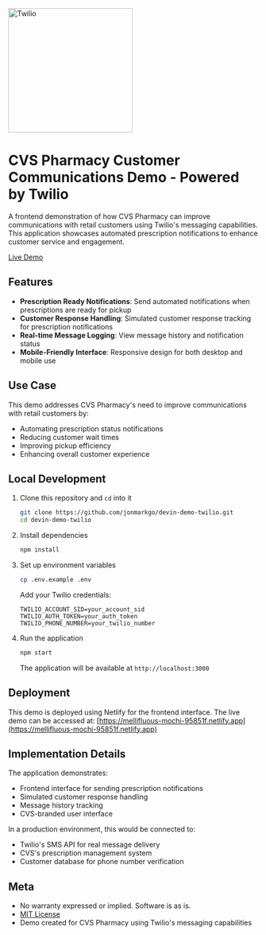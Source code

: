 <a href="https://www.twilio.com">
  <img src="https://static0.twilio.com/marketing/bundles/marketing/img/logos/wordmark-red.svg" alt="Twilio" width="250" />
</a>

# CVS Pharmacy Customer Communications Demo - Powered by Twilio

A frontend demonstration of how CVS Pharmacy can improve communications with retail customers using Twilio's messaging capabilities. This application showcases automated prescription notifications to enhance customer service and engagement.

[Live Demo](https://mellifluous-mochi-95851f.netlify.app)

## Features

- **Prescription Ready Notifications**: Send automated notifications when prescriptions are ready for pickup
- **Customer Response Handling**: Simulated customer response tracking for prescription notifications
- **Real-time Message Logging**: View message history and notification status
- **Mobile-Friendly Interface**: Responsive design for both desktop and mobile use

## Use Case

This demo addresses CVS Pharmacy's need to improve communications with retail customers by:
- Automating prescription status notifications
- Reducing customer wait times
- Improving pickup efficiency
- Enhancing overall customer experience

## Local Development

1. Clone this repository and `cd` into it
   ```bash
   git clone https://github.com/jonmarkgo/devin-demo-twilio.git
   cd devin-demo-twilio
   ```

2. Install dependencies
   ```bash
   npm install
   ```

3. Set up environment variables
   ```bash
   cp .env.example .env
   ```
   Add your Twilio credentials:
   ```
   TWILIO_ACCOUNT_SID=your_account_sid
   TWILIO_AUTH_TOKEN=your_auth_token
   TWILIO_PHONE_NUMBER=your_twilio_number
   ```

4. Run the application
   ```bash
   npm start
   ```
   The application will be available at `http://localhost:3000`

## Deployment

This demo is deployed using Netlify for the frontend interface. The live demo can be accessed at:
[https://mellifluous-mochi-95851f.netlify.app](https://mellifluous-mochi-95851f.netlify.app)

## Implementation Details

The application demonstrates:
- Frontend interface for sending prescription notifications
- Simulated customer response handling
- Message history tracking
- CVS-branded user interface

In a production environment, this would be connected to:
- Twilio's SMS API for real message delivery
- CVS's prescription management system
- Customer database for phone number verification

## Meta

* No warranty expressed or implied. Software is as is.
* [MIT License](http://www.opensource.org/licenses/mit-license.html)
* Demo created for CVS Pharmacy using Twilio's messaging capabilities
